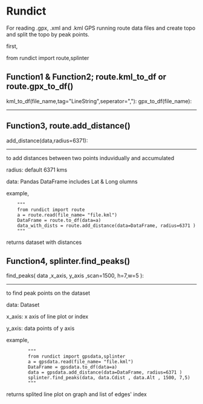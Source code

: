 <h1>Rundict</h1>

For reading .gpx, .xml and .kml GPS running route data files and create topo and split the topo by peak points.



first,

from rundict import route,splinter

<h2>Function1 & Function2; route.kml_to_df or route.gpx_to_df()</h2>

kml_to_df(file_name,tag="LineString",seperator=","):
gpx_to_df(file_name):

---------------------------------------------------------------------------------------------


              
<h2>Function3, route.add_distance()</h2>

add_distance(data,radius=6371):

---------------------------------------------------------------------------------------------

        
to add distances between two points induvidually and accumulated

radius: default 6371 kms

data: Pandas DataFrame includes Lat & Long olumns

example,


        """
        from rundict import route
        a = route.read(file_name= "file.kml")
        DataFrame = route.to_df(data=a)
        data_with_dists = route.add_distance(data=DataFrame, radius=6371 )
        """
        
        
returns dataset with distances



<h2>Function4, splinter.find_peaks()</h2>

find_peaks( data ,x_axis,  y_axis ,scan=1500, h=7,w=5 ):

---------------------------------------------------------------------------------------------

        
to find peak points on the dataset

data: Dataset 

x_axis: x axis of line plot or index 

y_axis: data points of y axis 


example,

           
            """
            from rundict import gpsdata,splinter
            a = gpsdata.read(file_name= "file.kml")
            DataFrame = gpsdata.to_df(data=a)
            data = gpsdata.add_distance(data=DataFrame, radius=6371 )
            splinter.find_peaks(data, data.Cdist , data.Alt , 1500, 7,5)            
            """
            
           
returns splited line plot on graph and list of edges' index
            
           
